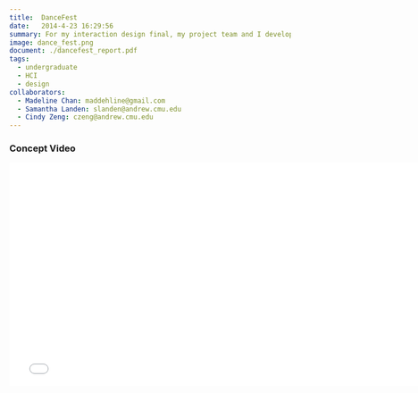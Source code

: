 ```yaml
---
title:  DanceFest
date:   2014-4-23 16:29:56
summary: For my interaction design final, my project team and I developed a ubiquitous computing system that improves EDM concerts. The system, dubbed DanceFest, captures dance moves of individuals at concerts and exhibits them to the crowd. 
image: dance_fest.png
document: ./dancefest_report.pdf
tags:
  - undergraduate
  - HCI
  - design
collaborators:
  - Madeline Chan: maddehline@gmail.com
  - Samantha Landen: slanden@andrew.cmu.edu
  - Cindy Zeng: czeng@andrew.cmu.edu
---
```


<a name="video"></a>
<h3 data-magellan-destination="video">Concept Video</h3>

<iframe width="760" height="400" src="//www.youtube.com/embed/bhv2wQB0Eoc" frameborder="0" allowfullscreen style="display: block; margin-left: auto; margin-right: auto;"></iframe>
<br/>
<br/>